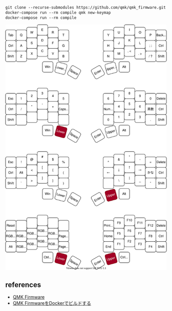 
```
git clone --recurse-submodules https://github.com/qmk/qmk_firmware.git
docker-compose run --rm compile qmk new-keymap
docker-compose run --rm compile
```

![layout](qmk_firmware/keyboards/crkbd/keymaps/base/layout.drawio.svg)

## references
- [QMK Firmware](https://docs.qmk.fm/#/)
- [QMK FirmwareをDockerでビルドする](https://qiita.com/akiakishitai/items/47292e29e6c4ed2d33dd)